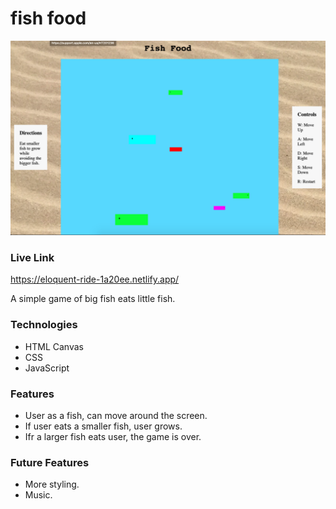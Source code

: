 # fish food

![image](./images/fish1.png) 

### Live Link
https://eloquent-ride-1a20ee.netlify.app/

A simple game of big fish eats little fish.

### Technologies
- HTML Canvas
- CSS
- JavaScript

### Features
- User as a fish, can move around the screen.
- If user eats a smaller fish, user grows.
- Ifr a larger fish eats user, the game is over.

### Future Features
- More styling.
- Music.
